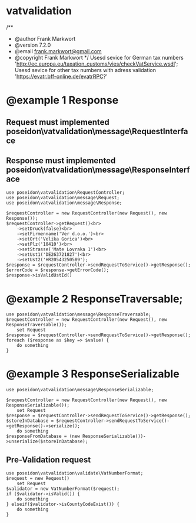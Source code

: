 # vatvalidation
/**
 * @author Frank Markwort
 * @version 7.2.0
 * @email frank.markwort@gmail.com
 * @copyright Frank Markwort
*/
Usesd sevice for German tax numbers 'http://ec.europa.eu/taxation_customs/vies/checkVatService.wsdl';
Usesd sevice for other tax numbers with adress validation 'https://evatr.bff-online.de/evatrRPC?'

# @example 1 Response
  
## Request must implemented poseidon\vatvalidation\message\RequestInterface
## Response must implemented poseidon\vatvalidation\message\ResponseInterface
```
use poseidon\vatvalidation\RequestController;
use poseidon\vatvalidation\message\Request;
use poseidon\vatvalidation\message\Response;
  
$requestController = new RequestController(new Request(), new Response()); 
$requestController->getRequest()<br>
    ->setDruck(false)<br>
    ->setFirmenname('Ver d.o.o.')<br>
    ->setOrt('Velika Gorica')<br>
    ->setPlz('10410')<br>
    ->setStrasse('Mate Lovraka 1')<br>
    ->setUst1('DE263721827')<br>
    ->setUst2('HR20543250589');
$response = $requestController->sendRequestToService()->getResponse();     
$errorCode = $response->getErrorCode();
$response->isValidUstId()
```
# @example 2 ResponseTraversable;
```
use poseidon\vatvalidation\message\ResponseTraversable;
$requestController = new RequestController(new Request(), new ResponseTraversable());
    set Request
$response = $requestController->sendRequestToService()->getResponse(); 
foreach ($response as $key => $value) {
    do something
}
```
# @example 3 ResponseSerializable
```
use poseidon\vatvalidation\message\ResponseSerializable;

$requestController = new RequestController(new Request(), new ResponseSerializable()); 
    set Request 
$response = $requestController->sendRequestToService()->getResponse(); 
$storeInDatabase = $requestController->sendRequestToService()->getResponse()->serialize();
    do something
$responseFromDatabase = (new ResponseSerializable())->unserialize($storeInDatabase);
```
## Pre-Validation request
```
use poseidon\vatvalidation\validate\VatNumberFormat;
$request = new Request()
    set Request
$validator = new VatNumberFormat($request);
if ($validator->isValid()) {
    do something
} elseif($validator->isCountyCodeExist()) {
    do something
}

